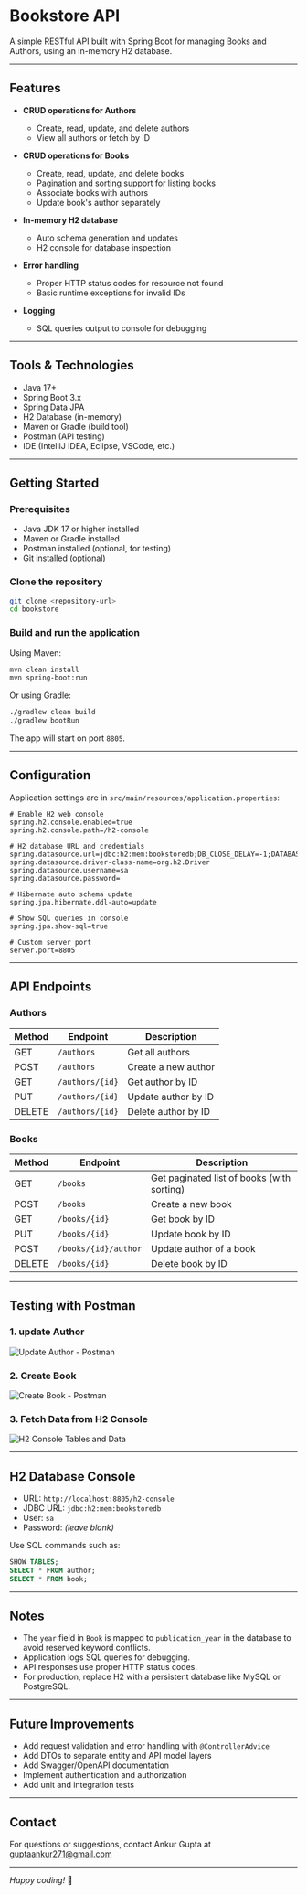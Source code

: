 # Bookstore API

A simple RESTful API built with Spring Boot for managing Books and Authors, using an in-memory H2 database.

---

## Features

- **CRUD operations for Authors**  
  - Create, read, update, and delete authors  
  - View all authors or fetch by ID

- **CRUD operations for Books**  
  - Create, read, update, and delete books  
  - Pagination and sorting support for listing books  
  - Associate books with authors  
  - Update book's author separately

- **In-memory H2 database**  
  - Auto schema generation and updates  
  - H2 console for database inspection

- **Error handling**  
  - Proper HTTP status codes for resource not found  
  - Basic runtime exceptions for invalid IDs

- **Logging**  
  - SQL queries output to console for debugging

---

## Tools & Technologies

- Java 17+  
- Spring Boot 3.x  
- Spring Data JPA  
- H2 Database (in-memory)  
- Maven or Gradle (build tool)  
- Postman (API testing)  
- IDE (IntelliJ IDEA, Eclipse, VSCode, etc.)

---

## Getting Started

### Prerequisites

- Java JDK 17 or higher installed  
- Maven or Gradle installed  
- Postman installed (optional, for testing)  
- Git installed (optional)

### Clone the repository

```bash
git clone <repository-url>
cd bookstore
```

### Build and run the application

Using Maven:

```bash
mvn clean install
mvn spring-boot:run
```

Or using Gradle:

```bash
./gradlew clean build
./gradlew bootRun
```

The app will start on port `8805`.

---

## Configuration

Application settings are in `src/main/resources/application.properties`:

```properties
# Enable H2 web console
spring.h2.console.enabled=true
spring.h2.console.path=/h2-console

# H2 database URL and credentials
spring.datasource.url=jdbc:h2:mem:bookstoredb;DB_CLOSE_DELAY=-1;DATABASE_TO_UPPER=false
spring.datasource.driver-class-name=org.h2.Driver
spring.datasource.username=sa
spring.datasource.password=

# Hibernate auto schema update
spring.jpa.hibernate.ddl-auto=update

# Show SQL queries in console
spring.jpa.show-sql=true

# Custom server port
server.port=8805
```

---

## API Endpoints

### Authors

| Method | Endpoint          | Description           |
| ------ | ----------------- | --------------------- |
| GET    | `/authors`        | Get all authors       |
| POST   | `/authors`        | Create a new author   |
| GET    | `/authors/{id}`   | Get author by ID      |
| PUT    | `/authors/{id}`   | Update author by ID   |
| DELETE | `/authors/{id}`   | Delete author by ID   |

### Books

| Method | Endpoint               | Description               |
| ------ | ---------------------- | ------------------------- |
| GET    | `/books`               | Get paginated list of books (with sorting) |
| POST   | `/books`               | Create a new book         |
| GET    | `/books/{id}`          | Get book by ID            |
| PUT    | `/books/{id}`          | Update book by ID         |
| POST   | `/books/{id}/author`   | Update author of a book   |
| DELETE | `/books/{id}`          | Delete book by ID         |

---

## Testing with Postman

### 1. update Author

![Update Author - Postman](1.png)

### 2. Create Book

![Create Book - Postman](2.png)

### 3. Fetch Data from H2 Console

![H2 Console Tables and Data](3.png)

---

## H2 Database Console

- URL: `http://localhost:8805/h2-console`  
- JDBC URL: `jdbc:h2:mem:bookstoredb`  
- User: `sa`  
- Password: *(leave blank)*

Use SQL commands such as:

```sql
SHOW TABLES;
SELECT * FROM author;
SELECT * FROM book;
```

---

## Notes

- The `year` field in `Book` is mapped to `publication_year` in the database to avoid reserved keyword conflicts.  
- Application logs SQL queries for debugging.  
- API responses use proper HTTP status codes.  
- For production, replace H2 with a persistent database like MySQL or PostgreSQL.

---

## Future Improvements

- Add request validation and error handling with `@ControllerAdvice`  
- Add DTOs to separate entity and API model layers  
- Add Swagger/OpenAPI documentation  
- Implement authentication and authorization  
- Add unit and integration tests

---

## Contact

For questions or suggestions, contact Ankur Gupta at guptaankur271@gmail.com

---

*Happy coding!* 🚀
